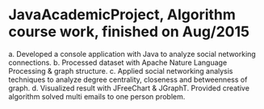 # JavaAcademicProject, Algorithm course work, finished on Aug/2015
   a. Developed a console application with Java to analyze social networking connections.
   b. Processed dataset with Apache Nature Language Processing & graph structure. 
   c.  Applied social networking analysis techniques to analyze degree centrality, closeness and betweenness of graph.
   d. Visualized result with JFreeChart & JGraphT.  Provided creative algorithm solved multi emails to one person problem.
